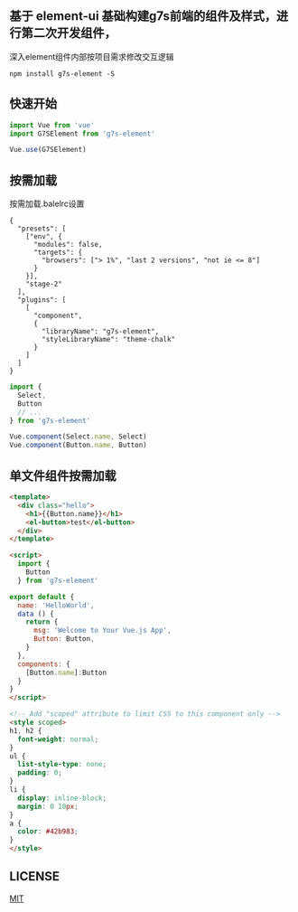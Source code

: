 ## 基于 element-ui 基础构建g7s前端的组件及样式，进行第二次开发组件，

深入element组件内部按项目需求修改交互逻辑

```shell
npm install g7s-element -S
```

## 快速开始
``` javascript
import Vue from 'vue'
import G7SElement from 'g7s-element'

Vue.use(G7SElement)
```
## 按需加载

按需加载.balelrc设置
```shell
{
  "presets": [
    ["env", {
      "modules": false,
      "targets": {
        "browsers": ["> 1%", "last 2 versions", "not ie <= 8"]
      }
    }],
    "stage-2"
  ],
  "plugins": [
    [
      "component",
      {
        "libraryName": "g7s-element",
        "styleLibraryName": "theme-chalk"
      }
    ]
  ]
}
```

```javascript
import {
  Select,
  Button
  // ...
} from 'g7s-element'

Vue.component(Select.name, Select)
Vue.component(Button.name, Button)
```
## 单文件组件按需加载

```html
<template>
  <div class="hello">
    <h1>{{Button.name}}</h1>
    <el-button>test</el-button>
  </div>
</template>

<script>
  import {
    Button
  } from 'g7s-element'

export default {
  name: 'HelloWorld',
  data () {
    return {
      msg: 'Welcome to Your Vue.js App',
      Button: Button,
    }
  },
  components: {
    [Button.name]:Button
  }
}
</script>

<!-- Add "scoped" attribute to limit CSS to this component only -->
<style scoped>
h1, h2 {
  font-weight: normal;
}
ul {
  list-style-type: none;
  padding: 0;
}
li {
  display: inline-block;
  margin: 0 10px;
}
a {
  color: #42b983;
}
</style>

```


## LICENSE
[MIT](LICENSE)

